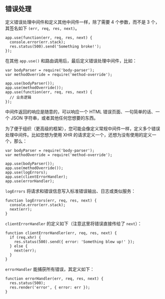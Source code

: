 ## 错误处理

定义错误处理中间件和定义其他中间件一样，除了需要 4 个参数，而不是 3 个，其签名如下 `(err, req, res, next)`。

```
app.use(function(err, req, res, next) {
  console.error(err.stack);
  res.status(500).send('Something broke!');
});
```

在其他 `app.use()` 和路由调用后，最后定义错误处理中间件，比如：

```
var bodyParser = require('body-parser');
var methodOverride = require('method-override');

app.use(bodyParser());
app.use(methodOverride());
app.use(function(err, req, res, next) {
  // 业务逻辑
});
```

中间件返回的响应是随意的，可以响应一个 HTML 错误页面、一句简单的话、一个 JSON 字符串，或者其他任何您想要的东西。

为了便于组织（更高级的框架），您可能会像定义常规中间件一样，定义多个错误处理中间件。比如您想为使用 XHR 的请求定义一个，还想为没有使用的定义一个，那么：

```
var bodyParser = require('body-parser');
var methodOverride = require('method-override');

app.use(bodyParser());
app.use(methodOverride());
app.use(logErrors);
app.use(clientErrorHandler);
app.use(errorHandler);
```
`logErrors` 将请求和错误信息写入标准错误输出、日志或类似服务：

```
function logErrors(err, req, res, next) {
  console.error(err.stack);
  next(err);
}
```

`clientErrorHandler` 的定义如下（注意这里将错误直接传给了 `next`）：

```
function clientErrorHandler(err, req, res, next) {
  if (req.xhr) {
    res.status(500).send({ error: 'Something blew up!' });
  } else {
    next(err);
  }
}
```

`errorHandler` 能捕获所有错误，其定义如下：

```
function errorHandler(err, req, res, next) {
  res.status(500);
  res.render('error', { error: err });
}
```

